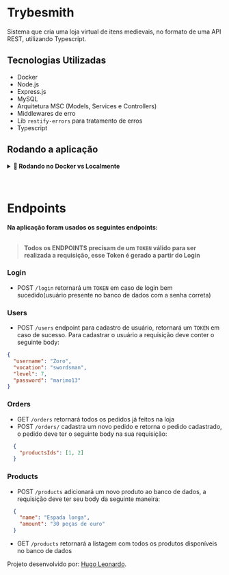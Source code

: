 
# Trybesmith

Sistema que cria uma loja virtual de itens medievais, no formato de uma API REST, utilizando Typescript.

## Tecnologias Utilizadas
- Docker
- Node.js
- Express.js
- MySQL
- Arquitetura MSC (Models, Services e Controllers)
- Middlewares de erro
- Lib `restify-errors` para tratamento de erros
- Typescript

## Rodando a aplicação

<details>
  <summary><strong>🐳 Rodando no Docker vs Localmente</strong></summary>

### Com Docker

> **Antes de começar, seu docker-compose precisa estar na versão 1.29 ou superior. [Veja aqui](https://www.digitalocean.com/community/tutorials/how-to-install-and-use-docker-compose-on-ubuntu-20-04-pt) ou [na documentação](https://docs.docker.com/compose/install/) como instalá-lo. No primeiro artigo, você pode substituir onde está com `1.26.0` por `1.29.2`.**

1. Clone o repositório:

```bash
git clone git@github.com:hgo19/Trybesmith.git
```

2.  Inicie os containers através do comando:

```bash
docker-compose up -d
```

3.  Entre no container com node e instale as dependências:

```bash
docker exec -it trybesmith bash
```
Dentro do Container:
```bash
npm install
```
```bash
npm run dev
```

4.  A aplicação estará rodando na porta 3000, para acessála basta acessar o endereço: http://localhost:3000 e então utilizar os endpoints.

 <br />

### Sem Docker

1. Instale as dependências com:
```bash
npm install
```
2. Na aplicação tem um arquivo chamado `.env.example`, renomei para apenas `.env` e o configure para que consiga rodar localmente.

3. Para rodar localmente você precisa ter instalado o `Node.js` na sua máquina, em que, a versão deve ser `"node": ">=16.0.0"` e a versão do `"npm": ">=7.0.0"`.

</details>

<br />
<br />

# Endpoints

<summary><strong>Na aplicação foram usados os seguintes endpoints: </strong></summary>
<br />

>**Todos os ENDPOINTS precisam de um `TOKEN` válido para ser realizada a requisição, esse Token é gerado a partir do Login**

### Login
- POST `/login` retornará um `TOKEN` em caso de login bem sucedido(usuário presente no banco de dados com a senha correta)

### Users
- POST `/users` endpoint para cadastro de usuário, retornará um `TOKEN` em caso de sucesso. Para cadastrar o usuário a requisição deve conter o seguinte body:
```json
{ 
  "username": "Zoro",
  "vocation": "swordsman",
  "level": 7,
  "password": "marimo13"
}
```

### Orders
- GET `/orders` retornará todos os pedidos já feitos na loja
- POST `/orders/` cadastra um novo pedido e retorna o pedido cadastrado, o pedido deve ter o seguinte body na sua requisição:
```json
  {
    "productsIds": [1, 2]
  }
```

### Products

- POST `/products` adicionará um novo produto ao banco de dados, a requisição deve ter seu body da seguinte maneira:
```json
  {
    "name": "Espada longa",
    "amount": "30 peças de ouro"
  }
```
- GET `/products` retornará a listagem com todos os produtos disponíveis no banco de dados


Projeto desenvolvido por: [Hugo Leonardo](https://www.linkedin.com/in/hugo-leop/).